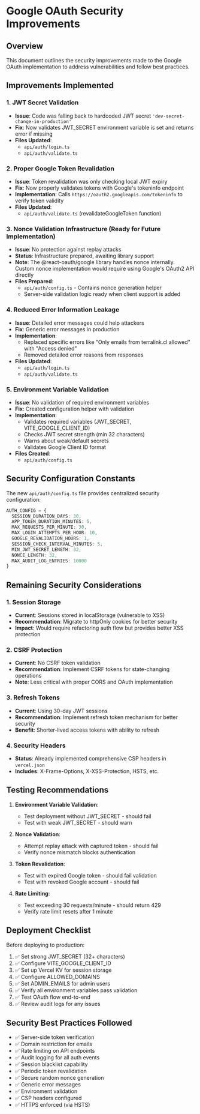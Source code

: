 # Google OAuth Security Improvements

## Overview
This document outlines the security improvements made to the Google OAuth implementation to address vulnerabilities and follow best practices.

## Improvements Implemented

### 1. JWT Secret Validation
- **Issue**: Code was falling back to hardcoded JWT secret `'dev-secret-change-in-production'`
- **Fix**: Now validates JWT_SECRET environment variable is set and returns error if missing
- **Files Updated**: 
  - `api/auth/login.ts`
  - `api/auth/validate.ts`

### 2. Proper Google Token Revalidation
- **Issue**: Token revalidation was only checking local JWT expiry
- **Fix**: Now properly validates tokens with Google's tokeninfo endpoint
- **Implementation**: Calls `https://oauth2.googleapis.com/tokeninfo` to verify token validity
- **Files Updated**: 
  - `api/auth/validate.ts` (revalidateGoogleToken function)

### 3. Nonce Validation Infrastructure (Ready for Future Implementation)
- **Issue**: No protection against replay attacks
- **Status**: Infrastructure prepared, awaiting library support
- **Note**: The @react-oauth/google library handles nonce internally. Custom nonce implementation would require using Google's OAuth2 API directly
- **Files Prepared**:
  - `api/auth/config.ts` - Contains nonce generation helper
  - Server-side validation logic ready when client support is added

### 4. Reduced Error Information Leakage
- **Issue**: Detailed error messages could help attackers
- **Fix**: Generic error messages in production
- **Implementation**: 
  - Replaced specific errors like "Only emails from terralink.cl allowed" with "Access denied"
  - Removed detailed error reasons from responses
- **Files Updated**:
  - `api/auth/login.ts`
  - `api/auth/validate.ts`

### 5. Environment Variable Validation
- **Issue**: No validation of required environment variables
- **Fix**: Created configuration helper with validation
- **Implementation**:
  - Validates required variables (JWT_SECRET, VITE_GOOGLE_CLIENT_ID)
  - Checks JWT secret strength (min 32 characters)
  - Warns about weak/default secrets
  - Validates Google Client ID format
- **Files Created**:
  - `api/auth/config.ts`

## Security Configuration Constants

The new `api/auth/config.ts` file provides centralized security configuration:

```typescript
AUTH_CONFIG = {
  SESSION_DURATION_DAYS: 30,
  APP_TOKEN_DURATION_MINUTES: 5,
  MAX_REQUESTS_PER_MINUTE: 30,
  MAX_LOGIN_ATTEMPTS_PER_HOUR: 10,
  GOOGLE_REVALIDATION_HOURS: 1,
  SESSION_CHECK_INTERVAL_MINUTES: 5,
  MIN_JWT_SECRET_LENGTH: 32,
  NONCE_LENGTH: 32,
  MAX_AUDIT_LOG_ENTRIES: 10000
}
```

## Remaining Security Considerations

### 1. Session Storage
- **Current**: Sessions stored in localStorage (vulnerable to XSS)
- **Recommendation**: Migrate to httpOnly cookies for better security
- **Impact**: Would require refactoring auth flow but provides better XSS protection

### 2. CSRF Protection
- **Current**: No CSRF token validation
- **Recommendation**: Implement CSRF tokens for state-changing operations
- **Note**: Less critical with proper CORS and OAuth implementation

### 3. Refresh Tokens
- **Current**: Using 30-day JWT sessions
- **Recommendation**: Implement refresh token mechanism for better security
- **Benefit**: Shorter-lived access tokens with ability to refresh

### 4. Security Headers
- **Status**: Already implemented comprehensive CSP headers in `vercel.json`
- **Includes**: X-Frame-Options, X-XSS-Protection, HSTS, etc.

## Testing Recommendations

1. **Environment Variable Validation**:
   - Test deployment without JWT_SECRET - should fail
   - Test with weak JWT_SECRET - should warn

2. **Nonce Validation**:
   - Attempt replay attack with captured token - should fail
   - Verify nonce mismatch blocks authentication

3. **Token Revalidation**:
   - Test with expired Google token - should fail validation
   - Test with revoked Google account - should fail

4. **Rate Limiting**:
   - Test exceeding 30 requests/minute - should return 429
   - Verify rate limit resets after 1 minute

## Deployment Checklist

Before deploying to production:

1. ✅ Set strong JWT_SECRET (32+ characters)
2. ✅ Configure VITE_GOOGLE_CLIENT_ID
3. ✅ Set up Vercel KV for session storage
4. ✅ Configure ALLOWED_DOMAINS
5. ✅ Set ADMIN_EMAILS for admin users
6. ✅ Verify all environment variables pass validation
7. ✅ Test OAuth flow end-to-end
8. ✅ Review audit logs for any issues

## Security Best Practices Followed

- ✅ Server-side token verification
- ✅ Domain restriction for emails
- ✅ Rate limiting on API endpoints
- ✅ Audit logging for all auth events
- ✅ Session blacklist capability
- ✅ Periodic token revalidation
- ✅ Secure random nonce generation
- ✅ Generic error messages
- ✅ Environment validation
- ✅ CSP headers configured
- ✅ HTTPS enforced (via HSTS)